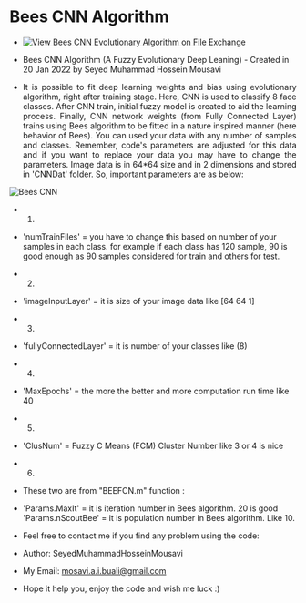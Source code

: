 # Bees CNN Algorithm
- [![View Bees CNN Evolutionary Algorithm on File Exchange](https://www.mathworks.com/matlabcentral/images/matlab-file-exchange.svg)](https://www.mathworks.com/matlabcentral/fileexchange/105510-bees-cnn-evolutionary-algorithm)

- Bees CNN Algorithm (A Fuzzy Evolutionary Deep Leaning) - Created in 20 Jan 2022 by Seyed Muhammad Hossein Mousavi

<div align="justify">
 
- It is possible to fit deep learning weights and bias using evolutionary algorithm, right after training stage. Here, CNN is used to classify 8 face classes. After CNN train, initial fuzzy model is created to aid the learning process. Finally, CNN network weights (from Fully Connected Layer) trains using Bees algorithm to be fitted in a nature inspired manner (here behavior of Bees). You can used your data with any number of samples and classes. Remember, code's parameters are adjusted for this data and if you want to replace your data you may have to change the parameters. Image data is in 64*64 size and in 2 dimensions and stored in 'CNNDat' folder. So, important parameters are as below:

</div>

![Bees CNN](https://user-images.githubusercontent.com/11339420/150426815-417019d7-f7af-4de2-890e-582411724840.jpg)
 
- 1.
- 'numTrainFiles' = you have to change this based on number of your samples in each class. for example if each class has 120 sample, 90 is good enough as 90 samples considered for train and others for test.
- 2.
- 'imageInputLayer' = it is size of your image data like [64 64 1]
- 3.
- 'fullyConnectedLayer' = it is number of your classes like (8)
- 4.
- 'MaxEpochs' = the more the better and more computation run time like 40
- 5.
- 'ClusNum' = Fuzzy C Means (FCM) Cluster Number like 3 or 4 is nice
- 6.
- These two are from "BEEFCN.m" function :
- 'Params.MaxIt' = it is iteration number in Bees algorithm. 20 is good 'Params.nScoutBee' = it is population number in Bees algorithm. Like 10.


- Feel free to contact me if you find any problem using the code: 
- Author: SeyedMuhammadHosseinMousavi
- My Email: mosavi.a.i.buali@gmail.com 
- Hope it help you, enjoy the code and wish me luck :)


